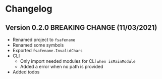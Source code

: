 # Changelog

## Version 0.2.0 **BREAKING CHANGE** (11/03/2021)

- Renamed project to `fsafename`
- Renamed some symbols
- Exported `fsafename.InvalidChars`
- CLI
  - Only import needed modules for CLI `when isMainModule`
  - Added a error when no path is provided
- Added todos
